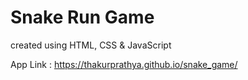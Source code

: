 # Snake Run Game
created using HTML, CSS &amp; JavaScript

App Link : https://thakurprathya.github.io/snake_game/
